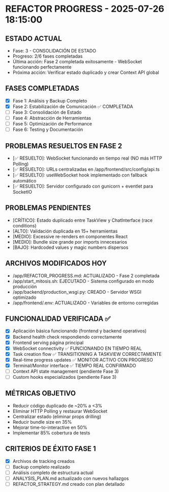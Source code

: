# REFACTOR PROGRESS - 2025-07-26 18:15:00

## ESTADO ACTUAL
- Fase: 3 - CONSOLIDACIÓN DE ESTADO
- Progreso: 2/6 fases completadas
- Última acción: Fase 2 completada exitosamente - WebSocket funcionando perfectamente
- Próxima acción: Verificar estado duplicado y crear Context API global

## FASES COMPLETADAS
- [x] Fase 1: Análisis y Backup Completo
- [x] Fase 2: Estabilización de Comunicación ✅ COMPLETADA
- [ ] Fase 3: Consolidación de Estado
- [ ] Fase 4: Abstracción de Herramientas
- [ ] Fase 5: Optimización de Performance
- [ ] Fase 6: Testing y Documentación

## PROBLEMAS RESUELTOS EN FASE 2
- [✅ RESUELTO]: WebSocket funcionando en tiempo real (NO más HTTP Polling)
- [✅ RESUELTO]: URLs centralizadas en /app/frontend/src/config/api.ts
- [✅ RESUELTO]: useWebSocket hook implementado con fallback automático
- [✅ RESUELTO]: Servidor configurado con gunicorn + eventlet para SocketIO

## PROBLEMAS PENDIENTES
- [CRÍTICO]: Estado duplicado entre TaskView y ChatInterface (race conditions)
- [ALTO]: Validación duplicada en 15+ herramientas
- [MEDIO]: Excessive re-renders en componentes React
- [MEDIO]: Bundle size grande por imports innecesarios
- [BAJO]: Hardcoded values y magic numbers dispersos

## ARCHIVOS MODIFICADOS HOY
- /app/REFACTOR_PROGRESS.md: ACTUALIZADO - Fase 2 completada
- /app/start_mitosis.sh: EJECUTADO - Sistema configurado en modo producción
- /app/backend/production_wsgi.py: CREADO - Servidor WSGI optimizado
- /app/frontend/.env: ACTUALIZADO - Variables de entorno corregidas

## FUNCIONALIDAD VERIFICADA ✅
- [x] Aplicación básica funcionando (frontend y backend operativos)
- [x] Backend health check respondiendo correctamente  
- [x] Frontend serving página principal
- [x] WebSocket connectivity ✅ FUNCIONANDO EN TIEMPO REAL
- [x] Task creation flow ✅ TRANSITIONING A TASKVIEW CORRECTAMENTE
- [x] Real-time progress updates ✅ MONITOR ACTIVO CON PROGRESO
- [x] Terminal/Monitor interface ✅ TIEMPO REAL CONFIRMADO
- [ ] Context API state management (pendiente Fase 3)
- [ ] Custom hooks especializados (pendiente Fase 3)

## MÉTRICAS OBJETIVO
- Reducir código duplicado de ~20% a <3%
- Eliminar HTTP Polling y restaurar WebSocket
- Centralizar estado (eliminar props drilling)
- Reducir bundle size en 35%
- Mejorar time-to-interactive en 50%
- Implementar 85% cobertura de tests

## CRITERIOS DE ÉXITO FASE 1
- [x] Archivos de tracking creados
- [ ] Backup completo realizado
- [ ] Análisis completo de estructura actual
- [ ] ANALYSIS_PLAN.md actualizado con nuevos hallazgos
- [ ] REFACTOR_STRATEGY.md creado con plan detallado